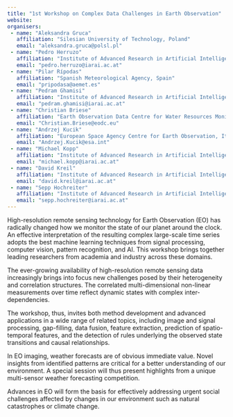 ```yaml
---
title: "1st Workshop on Complex Data Challenges in Earth Observation"
website: 
organisers:
 - name: "Aleksandra Gruca"
   affiliation: "Silesian University of Technology, Poland"
   email: "aleksandra.gruca@polsl.pl"
 - name: "Pedro Herruzo"
   affiliation: "Institute of Advanced Research in Artificial Intelligence, Austria"
   email: "pedro.herruzo@iarai.ac.at"
 - name: "Pilar Rípodas"
   affiliation: "Spanish Meteorological Agency, Spain"
   email: "pripodasa@aemet.es"
 - name: "Pedram Ghamisi"
   affiliation: "Institute of Advanced Research in Artificial Intelligence, Austria; Helmholtz-Zentrum Dresden-Rossendorf, Germany"
   email: "pedram.ghamisi@iarai.ac.at"
 - name: "Christian Briese"
   affiliation: "Earth Observation Data Centre for Water Resources Monitoring, Austria"
   email: "Christian.Briese@eodc.eu"
 - name: "Andrzej Kucik"
   affiliation: "European Space Agency Centre for Earth Observation, Italy"
   email: "Andrzej.Kucik@esa.int"
 - name: "Michael Kopp"
   affiliation: "Institute of Advanced Research in Artificial Intelligence, Austria; Here Technologies, Switzerland"
   email: "michael.kopp@iarai.ac.at"
 - name: "David Kreil"
   affiliation: "Institute of Advanced Research in Artificial Intelligence, Austria"
   email: "david.kreil@iarai.ac.at"
 - name: "Sepp Hochreiter"
   affiliation: "Institute of Advanced Research in Artificial Intelligence, Austria"
   email: "sepp.hochreiter@iarai.ac.at"
---
```


High-resolution remote sensing technology for Earth Observation (EO) has radically changed how we monitor the state of our planet around the clock. An effective interpretation of the resulting complex large-scale time series adopts the best machine learning techniques from signal processing, computer vision, pattern recognition, and AI. This workshop brings together leading researchers from academia and industry across these domains. 

The ever-growing availability of high-resolution remote sensing data increasingly brings into focus new challenges posed by their heterogeneity and correlation structures. The correlated multi-dimensional non-linear measurements over time reflect dynamic states with complex inter-dependencies. 

The workshop, thus, invites both method development and advanced applications in a wide range of related topics, including image and signal processing, gap-filling, data fusion, feature extraction, prediction of spatio-temporal features, and the detection of rules underlying the observed state transitions and causal relationships. 

In EO imaging, weather forecasts are of obvious immediate value. Novel insights from identified patterns are critical for a better understanding of our environment. A special session will thus present highlights from a unique multi-sensor weather forecasting competition. 

Advances in EO will form the basis for effectively addressing urgent social challenges affected by changes in our environment such as natural catastrophes or climate change. 
